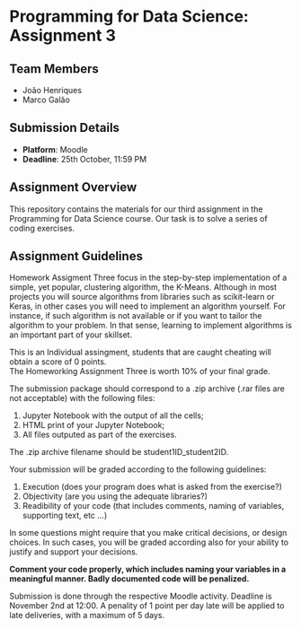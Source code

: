 # Programming for Data Science: Assignment 3

## Team Members
- João Henriques
- Marco Galão

## Submission Details
- **Platform**: Moodle
- **Deadline**: 25th October, 11:59 PM

## Assignment Overview
This repository contains the materials for our third assignment in the Programming for Data Science course. Our task is to solve a series of coding exercises.

## Assignment Guidelines
Homework Assigment Three focus in the step-by-step implementation of a simple, yet popular, clustering algorithm, the K-Means. Although in most projects you will source algorithms from libraries such as scikit-learn or Keras, in other cases you will need to implement an algorithm yourself. For instance, if such algorithm is not available or if you want to tailor the algorithm to your problem. In that sense, learning to implement algorithms is an important part of your skillset.

This is an Individual assingment, students that are caught cheating will obtain a score of 0 points.<br>
The Homeworking Assignment Three is worth 10% of your final grade.

The submission package should correspond to a .zip archive (.rar files are not acceptable) with the following files:
1. Jupyter Notebook with the output of all the cells;
2. HTML print of your Jupyter Notebook;
3. All files outputed as part of the exercises.

The .zip archive filename should be student1ID_student2ID.

Your submission will be graded according to the following guidelines:
1. Execution (does your program does what is asked from the exercise?)
2. Objectivity (are you using the adequate libraries?)
3. Readibility of your code (that includes comments, naming of variables, supporting text, etc ...)

In some questions might require that you make critical decisions, or design choices. In such cases, you will be graded according also for your ability to justify and support your decisions.

**Comment your code properly, which includes naming your variables in a meaningful manner. Badly documented code will be penalized.**

Submission is done through the respective Moodle activity.
Deadline is November 2nd at 12:00. A penality of 1 point per day late will be applied to late deliveries, with a maximum of 5 days.
